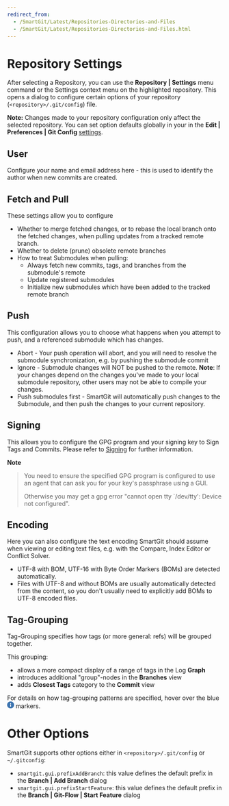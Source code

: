```yaml
---
redirect_from:
  - /SmartGit/Latest/Repositories-Directories-and-Files
  - /SmartGit/Latest/Repositories-Directories-and-Files.html
---
```

# Repository Settings

After selecting a Repository, you can use the **Repository \| Settings** menu command or the Settings context menu on the highlighted repository.
This opens a dialog to configure certain options of your repository (`<repository>/.git/config`) file.

**Note:** Changes made to your repository configuration only affect the selected repository. 
You can set option defaults globally in your in the **Edit \| Preferences \| Git Config** [settings](../Preferences/Commands.md#git-config).

## User

Configure your name and email address here - this is used to identify the author when new commits are created.

## Fetch and Pull

These settings allow you to configure 
- Whether to merge fetched changes, or to rebase the local branch onto the fetched changes, when pulling updates from a tracked remote branch.
- Whether to delete (prune) obsolete remote branches
- How to treat Submodules when pulling:
  - Always fetch new commits, tags, and branches from the submodule's remote
  - Update registered submodules
  - Initialize new submodules which have been added to the tracked remote branch

## Push

This configuration allows you to choose what happens when you attempt to push, and a referenced submodule which has changes.
- Abort - Your push operation will abort, and you will need to resolve the submodule synchronization, e.g. by pushing the submodule commit
- Ignore - Submodule changes will NOT be pushed to the remote. **Note**: If your changes depend on the changes you've made to your local submodule repository, other users may not be able to compile your changes.
- Push submodules first - SmartGit will automatically push changes to the Submodule, and then push the changes to your current repository.

## Signing

This allows you to configure the GPG program and your signing key to Sign Tags and Commits.
Please refer to [Signing](../../HowTos/Sign-Tags-and-Commits.md) for further information.

**Note**
> You need to ensure the specified GPG program is configured to use an agent that can ask you for your key's passphrase using a GUI.
> 
> Otherwise you may get a gpg error "cannot open tty \`/dev/tty': Device not configured".

## Encoding

Here you can also configure the text encoding SmartGit should assume when viewing or editing text files, e.g. with the Compare, Index Editor or Conflict Solver.

- UTF-8 with BOM, UTF-16 with Byte Order Markers (BOMs) are detected automatically.
- Files with UTF-8 and without BOMs are usually automatically detected from the content, so you don't usually need to explicitly add BOMs to UTF-8 encoded files.

## Tag-Grouping

Tag-Grouping specifies how tags (or more general: refs) will be grouped together.

This grouping:

-   allows a more compact display of a range of tags in the Log **Graph**
-   introduces additional "group"-nodes in the **Branches** view
-   adds **Closest Tags** category to the **Commit** view

For details on how tag-grouping patterns are specified, hover over the blue ![](../../images/icons/emoticons/information.png) markers.

# Other Options

SmartGit supports other options either in `<repository>/.git/config` or `~/.gitconfig`:

- `smartgit.gui.prefixAddBranch`: this value defines the default prefix in the **Branch \| Add Branch** dialog
- `smartgit.gui.prefixStartFeature`: this value defines the default prefix in the **Branch \| Git-Flow \| Start Feature** dialog
